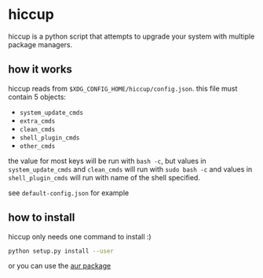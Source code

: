 # hiccup

hiccup is a python script that attempts to upgrade your system with multiple package managers.

## how it works
hiccup reads from `$XDG_CONFIG_HOME/hiccup/config.json`. this file must contain 5 objects:

- `system_update_cmds`
- `extra_cmds`
- `clean_cmds`
- `shell_plugin_cmds`
- `other_cmds`

the value for most keys will be run with `bash -c`, but values in `system_update_cmds` and `clean_cmds`
will run with `sudo bash -c` and values in `shell_plugin_cmds` will run with name of the shell specified.

see `default-config.json` for example

## how to install
hiccup only needs one command to install :)
```sh
python setup.py install --user
```

or you can use the [aur package](https://aur.archlinux.org/packages/hiccup-git)
